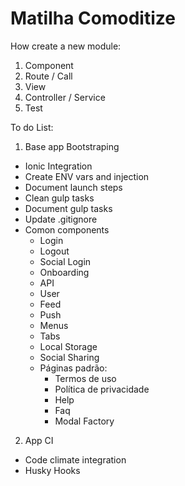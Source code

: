# Matilha Comoditize

How create a new module:
1. Component
2. Route / Call
3. View
4. Controller / Service
5. Test



To do List:


1. Base app Bootstraping

- Ionic Integration
- Create ENV vars and injection
- Document launch steps
- Clean gulp tasks
- Document gulp tasks
- Update .gitignore
- Comon components
  - Login
  - Logout
  - Social Login
  - Onboarding
  - API
  - User 
  - Feed
  - Push
  - Menus
  - Tabs
  - Local Storage
  - Social Sharing
  - Páginas padrão:
    - Termos de uso
    - Política de privacidade
    - Help
    - Faq
    - Modal Factory


2. App CI

- Code climate integration
- Husky Hooks